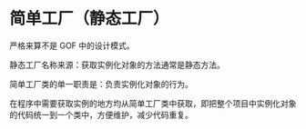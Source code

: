# 简单工厂（静态工厂）

严格来算不是 GOF 中的设计模式。

静态工厂名称来源：获取实例化对象的方法通常是静态方法。

简单工厂类的单一职责是：负责实例化对象的行为。

在程序中需要获取实例的地方均从简单工厂类中获取，即把整个项目中实例化对象的代码统一到一个类中，方便维护，减少代码重复。
